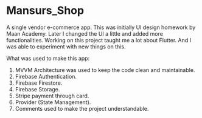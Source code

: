 # Mansurs_Shop
A single vendor e-commerce app. This was initially UI design homework by Maan Academy. Later I changed the UI a little and added more functionalities. Working on this project taught me a lot about Flutter. And I was able to experiment with new things on this. 

What was used to make this app:
1. MVVM Architecture was used to keep the code clean and maintainable.
2. Firebase Authentication.
3. Firebase Firestore.
4. Firebase Storage.
5. Stripe payment through card.
6. Provider (State Management).
7. Comments used to make the project understandable.
